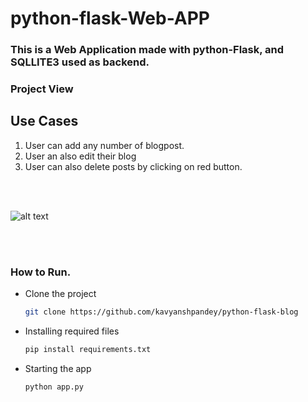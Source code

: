 # python-flask-Web-APP

### This is a Web Application made with python-Flask, and SQLLITE3 used as backend.

### Project View

## Use Cases
1. User can add any number of blogpost.
2. User an also edit their blog
3. User can also delete posts by clicking on red button.

<br>
<br>

![alt text](https://github.com/kavyanshpandey/python-flask-blog/blob/master/pic1.png)

<br>
<br>

### How to Run.

* Clone the project
    ```bash
    git clone https://github.com/kavyanshpandey/python-flask-blog
    ```
* Installing required files
    ```bash
    pip install requirements.txt
    ```

* Starting the app
    ```bash
    python app.py
    ```


<br>
<br>
